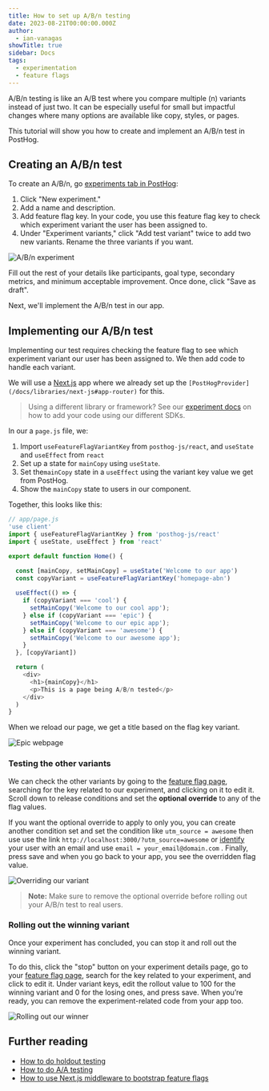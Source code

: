 ```yaml
---
title: How to set up A/B/n testing
date: 2023-08-21T00:00:00.000Z
author:
  - ian-vanagas
showTitle: true
sidebar: Docs
tags:
  - experimentation
  - feature flags
---
```


A/B/n testing is like an A/B test where you compare multiple (n) variants instead of just two. It can be especially useful for small but impactful changes where many options are available like copy, styles, or pages.

This tutorial will show you how to create and implement an A/B/n test in PostHog.

## Creating an A/B/n test

To create an A/B/n, go [experiments tab in PostHog](https://app.posthog.com/experiments):
1. Click "New experiment." 
2. Add a name and description.
3. Add feature flag key. In your code, you use this feature flag key to check which experiment variant the user has been assigned to.
4. Under "Experiment variants," click "Add test variant" twice to add two new variants. Rename the three variants if you want. 

![A/B/n experiment](https://res.cloudinary.com/dmukukwp6/image/upload/v1710055416/posthog.com/contents/images/tutorials/abn-testing/experiment.png)

Fill out the rest of your details like participants, goal type, secondary metrics, and minimum acceptable improvement. Once done, click "Save as draft".

Next, we'll implement the A/B/n test in our app.

## Implementing our A/B/n test

Implementing our test requires checking the feature flag to see which experiment variant our user has been assigned to. We then add code to handle each variant. 

We will use a [Next.js](/docs/libraries/next-js) app where we already set up the `[PostHogProvider](/docs/libraries/next-js#app-router)` for this.

> Using a different library or framework? See our [experiment docs](/docs/experiments/adding-experiment-code) on how to add your code using our different SDKs.

In our a `page.js` file, we: 

1. Import `useFeatureFlagVariantKey` from `posthog-js/react`, and `useState` and `useEffect` from `react`
2. Set up a state for `mainCopy` using `useState`. 
3. Set the`mainCopy` state in a `useEffect` using the variant key value we get from PostHog.
4. Show the `mainCopy` state to users in our component.

Together, this looks like this:

```js
// app/page.js
'use client'
import { useFeatureFlagVariantKey } from 'posthog-js/react'
import { useState, useEffect } from 'react'

export default function Home() {

  const [mainCopy, setMainCopy] = useState('Welcome to our app')
  const copyVariant = useFeatureFlagVariantKey('homepage-abn')
  
  useEffect(() => {
    if (copyVariant === 'cool') {
      setMainCopy('Welcome to our cool app');
    } else if (copyVariant === 'epic') {
      setMainCopy('Welcome to our epic app');
    } else if (copyVariant === 'awesome') {
      setMainCopy('Welcome to our awesome app');
    }
  }, [copyVariant])

  return (
    <div>
      <h1>{mainCopy}</h1>
      <p>This is a page being A/B/n tested</p>
    </div>
  )
}
```

When we reload our page, we get a title based on the flag key variant. 

![Epic webpage](https://res.cloudinary.com/dmukukwp6/image/upload/v1710055416/posthog.com/contents/images/tutorials/abn-testing/epic.png)

### Testing the other variants

We can check the other variants by going to the [feature flag page](https://app.posthog.com/feature_flags), searching for the key related to our experiment, and clicking on it to edit it. Scroll down to release conditions and set the **optional override** to any of the flag values. 

If you want the optional override to apply to only you, you can create another condition set and set the condition like `utm_source = awesome` then use use the link `http://localhost:3000/?utm_source=awesome` or [identify](/docs/product-analytics/identify) your user with an email and use `email = your_email@domain.com` . Finally, press save and when you go back to your app, you see the overridden flag value.

![Overriding our variant](https://res.cloudinary.com/dmukukwp6/image/upload/v1710055416/posthog.com/contents/images/tutorials/abn-testing/override.png)

> **Note:** Make sure to remove the optional override before rolling out your A/B/n test to real users.

### Rolling out the winning variant

Once your experiment has concluded, you can stop it and roll out the winning variant. 

To do this, click the "stop" button on your experiment details page, go to your [feature flag page](https://app.posthog.com/feature_flags), search for the key related to your experiment, and click to edit it. Under variant keys, edit the rollout value to 100 for the winning variant and 0 for the losing ones, and press save. When you’re ready, you can remove the experiment-related code from your app too.

![Rolling out our winner](https://res.cloudinary.com/dmukukwp6/image/upload/v1710055416/posthog.com/contents/images/tutorials/abn-testing/rollout.png)

## Further reading

- [How to do holdout testing](/tutorials/holdout-testing)
- [How to do A/A testing](/tutorials/aa-testing)
- [How to use Next.js middleware to bootstrap feature flags](/tutorials/nextjs-bootstrap-flags)
